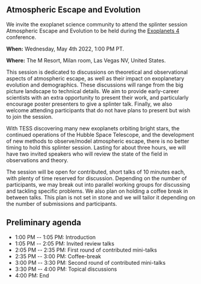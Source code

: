 ## Atmospheric Escape and Evolution

We invite the exoplanet science community to attend the splinter session Atmospheric Escape and Evolution to be held during the [Exoplanets 4](https://aas.org/meetings/aastcs9/exoplanets) conference. 

**When:** Wednesday, May 4th 2022, 1:00 PM PT.

**Where:** The M Resort, Milan room, Las Vegas NV, United States.

This session is dedicated to discussions on theoretical and observational aspects of atmospheric escape, as well as their impact on exoplanetary evolution and demographics. These discussions will range from the big picture landscape to technical details. We aim to provide early-career scientists with an extra opportunity to present their work, and particularly encourage poster presenters to give a splinter talk. Finally, we also welcome attending participants that do not have plans to present but wish to join the session.

With TESS discovering many new exoplanets orbiting bright stars, the continued operations of the Hubble Space Telescope, and the development of new methods to observe/model atmospheric escape, there is no better timing to hold this splinter session. Lasting for about three hours, we will have two invited speakers who will review the state of the field in observations and theory. 

The session will be open for contributed, short talks of 10 minutes each, with plenty of time reserved for discussion. Depending on the number of participants, we may break out into parallel working groups for discussing and tackling specific problems. We also plan on holding a coffee break in between talks. This plan is not set in stone and we will tailor it depending on the number of submissions and participants.

## Preliminary agenda

- 1:00 PM -- 1:05 PM: Introduction
- 1:05 PM -- 2:05 PM: Invited review talks
- 2:05 PM -- 2:35 PM: First round of contributed mini-talks
- 2:35 PM -- 3:00 PM: Coffee-break
- 3:00 PM -- 3:30 PM: Second round of contributed mini-talks
- 3:30 PM -- 4:00 PM: Topical discussions
- 4:00 PM: End

<!-- 
You can use the [editor on GitHub](https://github.com/ladsantos/escape-exo4/edit/main/README.md) to maintain and preview the content for your website in Markdown files.

Whenever you commit to this repository, GitHub Pages will run [Jekyll](https://jekyllrb.com/) to rebuild the pages in your site, from the content in your Markdown files.

### Markdown

Markdown is a lightweight and easy-to-use syntax for styling your writing. It includes conventions for

```markdown
Syntax highlighted code block

# Header 1
## Header 2
### Header 3

- Bulleted
- List

1. Numbered
2. List

**Bold** and _Italic_ and `Code` text

[Link](url) and ![Image](src)
```

For more details see [Basic writing and formatting syntax](https://docs.github.com/en/github/writing-on-github/getting-started-with-writing-and-formatting-on-github/basic-writing-and-formatting-syntax).

### Jekyll Themes

Your Pages site will use the layout and styles from the Jekyll theme you have selected in your [repository settings](https://github.com/ladsantos/escape-exo4/settings/pages). The name of this theme is saved in the Jekyll `_config.yml` configuration file.

### Support or Contact

Having trouble with Pages? Check out our [documentation](https://docs.github.com/categories/github-pages-basics/) or [contact support](https://support.github.com/contact) and we’ll help you sort it out.
 -->
